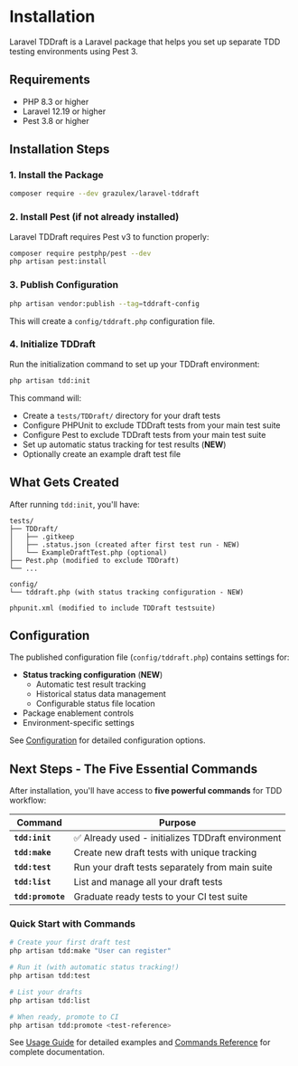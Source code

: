 # Installation

Laravel TDDraft is a Laravel package that helps you set up separate TDD testing environments using Pest 3.

## Requirements

- PHP 8.3 or higher
- Laravel 12.19 or higher  
- Pest 3.8 or higher

## Installation Steps

### 1. Install the Package

```bash
composer require --dev grazulex/laravel-tddraft
```

### 2. Install Pest (if not already installed)

Laravel TDDraft requires Pest v3 to function properly:

```bash
composer require pestphp/pest --dev
php artisan pest:install
```

### 3. Publish Configuration

```bash
php artisan vendor:publish --tag=tddraft-config
```

This will create a `config/tddraft.php` configuration file.

### 4. Initialize TDDraft

Run the initialization command to set up your TDDraft environment:

```bash
php artisan tdd:init
```

This command will:
- Create a `tests/TDDraft/` directory for your draft tests
- Configure PHPUnit to exclude TDDraft tests from your main test suite
- Configure Pest to exclude TDDraft tests from your main test suite
- Set up automatic status tracking for test results (**NEW**)
- Optionally create an example draft test file

## What Gets Created

After running `tdd:init`, you'll have:

```
tests/
├── TDDraft/
│   ├── .gitkeep
│   ├── .status.json (created after first test run - NEW)
│   └── ExampleDraftTest.php (optional)
├── Pest.php (modified to exclude TDDraft)
└── ...

config/
└── tddraft.php (with status tracking configuration - NEW)

phpunit.xml (modified to include TDDraft testsuite)
```

## Configuration

The published configuration file (`config/tddraft.php`) contains settings for:

- **Status tracking configuration** (**NEW**)
  - Automatic test result tracking
  - Historical status data management
  - Configurable status file location
- Package enablement controls
- Environment-specific settings

See [Configuration](configuration.md) for detailed configuration options.

## Next Steps - The Five Essential Commands

After installation, you'll have access to **five powerful commands** for TDD workflow:

| Command | Purpose |
|---------|---------|
| **`tdd:init`** | ✅ Already used - initializes TDDraft environment |
| **`tdd:make`** | Create new draft tests with unique tracking |
| **`tdd:test`** | Run your draft tests separately from main suite |
| **`tdd:list`** | List and manage all your draft tests |
| **`tdd:promote`** | Graduate ready tests to your CI test suite |

### Quick Start with Commands

```bash
# Create your first draft test
php artisan tdd:make "User can register"

# Run it (with automatic status tracking!)
php artisan tdd:test

# List your drafts
php artisan tdd:list

# When ready, promote to CI
php artisan tdd:promote <test-reference>
```

See [Usage Guide](usage.md) for detailed examples and [Commands Reference](commands.md) for complete documentation.
